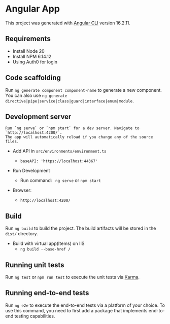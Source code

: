 # Angular App

This project was generated with [Angular CLI](https://github.com/angular/angular-cli) version 16.2.11.

## Requirements
+ Install Node 20
+ Install NPM 6.14.12
+ Using Auth0 for login


## Code scaffolding
Run `ng generate component component-name` to generate a new component.
You can also use `ng generate directive|pipe|service|class|guard|interface|enum|module`.


## Development server
    Run `ng serve` or `npm start` for a dev server. Navigate to `http://localhost:4200/`.
    The app will automatically reload if you change any of the source files.

+ Add API in `src/environments/environment.ts`
    - `baseAPI: 'https://localhost:44367'`


+ Run Development
    - Run command: ` ng serve` or `npm start`

+ Browser:
    - `http://localhost:4200/`


## Build
Run `ng build` to build the project. The build artifacts will be stored in the `dist/` directory.

+ Build with virtual app(Items) on IIS
    - `ng build --base-href /`


## Running unit tests

Run `ng test` or `npm run test` to execute the unit tests via [Karma](https://karma-runner.github.io).


## Running end-to-end tests

Run `ng e2e` to execute the end-to-end tests via a platform of your choice.
To use this command, you need to first add a package that implements end-to-end testing capabilities.
